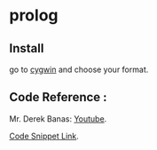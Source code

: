 # prolog

## Install
go to [cygwin](https://cygwin.com/install.html) and choose your format.

## Code Reference :
Mr. Derek Banas:
[Youtube](https://www.youtube.com/watch?v=SykxWpFwMGs&t=3365s).

[Code Snippet Link](http://www.newthinktank.com/2015/08/learn-prolog-one-video/).
